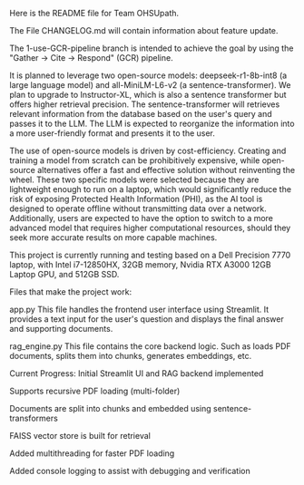 Here is the README file for Team OHSUpath.

The File CHANGELOG.md will contain information about feature update.


The 1-use-GCR-pipeline branch is intended to achieve the goal by using the "Gather → Cite → Respond" (GCR) pipeline.

It is planned to leverage two open-source models: deepseek-r1-8b-int8 (a large language model) and all-MiniLM-L6-v2 (a sentence-transformer). We plan to upgrade to Instructor-XL, which is also a sentence transformer but offers higher retrieval precision. The sentence-transformer will retrieves relevant information from the database based on the user's query and passes it to the LLM. The LLM is expected to reorganize the information into a more user-friendly format and presents it to the user.

The use of open-source models is driven by cost-efficiency. Creating and training a model from scratch can be prohibitively expensive, while open-source alternatives offer a fast and effective solution without reinventing the wheel. These two specific models were selected because they are lightweight enough to run on a laptop, which would significantly reduce the risk of exposing Protected Health Information (PHI), as the AI tool is designed to operate offline without transmitting data over a network. Additionally, users are expected to have the option to switch to a more advanced model that requires higher computational resources, should they seek more accurate results on more capable machines.

This project is currently running and testing based on a Dell Precision 7770 laptop, with Intel i7-12850HX, 32GB memory, Nvidia RTX A3000 12GB Laptop GPU, and 512GB SSD.

Files that make the project work:

app.py
This file handles the frontend user interface using Streamlit. It provides a text input for the user's question and displays the final answer and supporting documents.

rag_engine.py
This file contains the core backend logic. Such as loads PDF documents, splits them into chunks, generates embeddings, etc.

Current Progress:
Initial Streamlit UI and RAG backend implemented

Supports recursive PDF loading (multi-folder)

Documents are split into chunks and embedded using sentence-transformers

FAISS vector store is built for retrieval

Added multithreading for faster PDF loading

Added console logging to assist with debugging and verification

